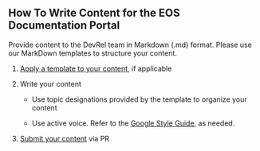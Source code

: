 ## How To Write Content for the EOS Documentation Portal
Provide content to the DevRel team in Markdown (.md) format. Please use our MarkDown templates to structure your content.

1. [Apply a template to your content](../Templates/index.md), if applicable

2. Write your content

      * Use topic designations provided by the template to organize your content  

      * Use active voice. Refer to the [Google Style Guide](https://github.com/google/styleguide), as needed.

7. [Submit your content](./How-To-Submit-Content-to-the-Docs-Portal.md) via PR
